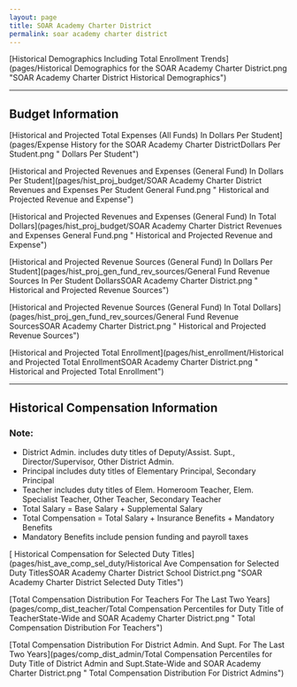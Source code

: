 ```yaml
---
layout: page
title: SOAR Academy Charter District
permalink: soar academy charter district
---
```



[Historical Demographics Including Total Enrollment Trends](pages/Historical Demographics for the SOAR Academy Charter District.png "SOAR Academy Charter District Historical Demographics")

___

## Budget Information

[Historical and Projected Total Expenses (All Funds) In Dollars Per Student](pages/Expense History for the SOAR Academy Charter DistrictDollars Per Student.png " Dollars Per Student")

[Historical and Projected Revenues and Expenses (General Fund) In Dollars Per Student](pages/hist_proj_budget/SOAR Academy Charter District Revenues and Expenses Per Student General Fund.png " Historical and Projected Revenue and Expense")

[Historical and Projected Revenues and Expenses (General Fund) In Total Dollars](pages/hist_proj_budget/SOAR Academy Charter District Revenues and Expenses General Fund.png " Historical and Projected Revenue and Expense")

[Historical and Projected Revenue Sources (General Fund) In Dollars Per Student](pages/hist_proj_gen_fund_rev_sources/General Fund Revenue Sources In Per Student DollarsSOAR Academy Charter District.png " Historical and Projected Revenue Sources")

[Historical and Projected Revenue Sources (General Fund) In Total Dollars](pages/hist_proj_gen_fund_rev_sources/General Fund Revenue SourcesSOAR Academy Charter District.png " Historical and Projected Revenue Sources")

[Historical and Projected Total Enrollment](pages/hist_enrollment/Historical and Projected Total EnrollmentSOAR Academy Charter District.png " Historical and Projected Total Enrollment")


___

## Historical Compensation Information
### Note:
- District Admin. includes duty titles of Deputy/Assist. Supt., Director/Supervisor, Other District Admin.
- Principal includes duty titles of Elementary Principal, Secondary Principal
- Teacher includes duty titles of Elem. Homeroom Teacher, Elem. Specialist Teacher, Other Teacher, Secondary Teacher
- Total Salary = Base Salary + Supplemental Salary
- Total Compensation = Total Salary + Insurance Benefits + Mandatory Benefits
- Mandatory Benefits include pension funding and payroll taxes

[ Historical Compensation for Selected Duty Titles](pages/hist_ave_comp_sel_duty/Historical Ave Compensation for Selected Duty TitlesSOAR Academy Charter District School District.png "SOAR Academy Charter District Selected Duty Titles")

[Total Compensation Distribution For Teachers For The Last Two Years](pages/comp_dist_teacher/Total Compensation Percentiles for Duty Title of TeacherState-Wide and SOAR Academy Charter District.png " Total Compensation Distribution For Teachers")

[Total Compensation Distribution For District Admin. And Supt. For The Last Two Years](pages/comp_dist_admin/Total Compensation Percentiles for Duty Title of District Admin and Supt.State-Wide and SOAR Academy Charter District.png " Total Compensation Distribution For District Admins")

